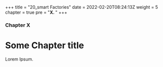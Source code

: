 +++
title = "20_smart Factories"
date = 2022-02-20T08:24:13Z
weight = 5
chapter = true
pre = "<b>X. </b>"
+++

### Chapter X

# Some Chapter title

Lorem Ipsum.